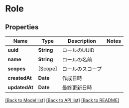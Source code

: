 # Role

## Properties
Name | Type | Description | Notes
------------ | ------------- | ------------- | -------------
**uuid** | **String** | ロールのUUID | 
**name** | **String** | ロールの名前 | 
**scopes** | [Scope] | ロールのスコープ | 
**createdAt** | **Date** | 作成日時 | 
**updatedAt** | **Date** | 最終更新日時 | 

[[Back to Model list]](../README.md#documentation-for-models) [[Back to API list]](../README.md#documentation-for-api-endpoints) [[Back to README]](../README.md)


